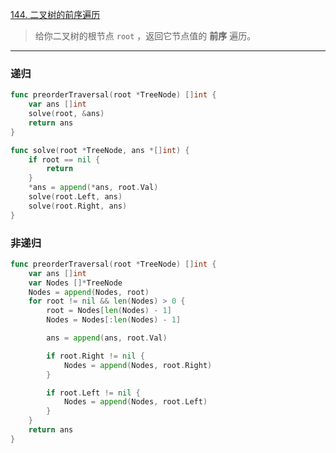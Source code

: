 [144. 二叉树的前序遍历](https://leetcode.cn/problems/binary-tree-preorder-traversal/)

> 给你二叉树的根节点 `root` ，返回它节点值的 **前序** 遍历。

----

### 递归

```go
func preorderTraversal(root *TreeNode) []int {
    var ans []int
    solve(root, &ans)
    return ans
}

func solve(root *TreeNode, ans *[]int) {
    if root == nil {
        return
    }
    *ans = append(*ans, root.Val)
    solve(root.Left, ans)
    solve(root.Right, ans)
}
```

### 非递归

```go
func preorderTraversal(root *TreeNode) []int {
    var ans []int
    var Nodes []*TreeNode
    Nodes = append(Nodes, root)
    for root != nil && len(Nodes) > 0 {
        root = Nodes[len(Nodes) - 1]
        Nodes = Nodes[:len(Nodes) - 1]

        ans = append(ans, root.Val)

        if root.Right != nil {
            Nodes = append(Nodes, root.Right)
        }

        if root.Left != nil {
            Nodes = append(Nodes, root.Left)
        }
    }
    return ans
}
```


